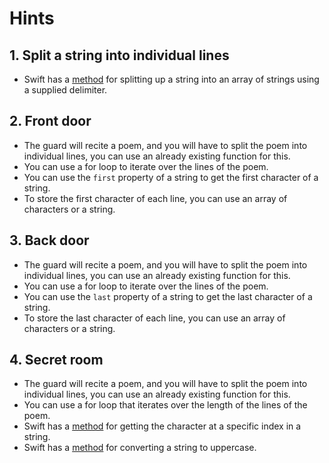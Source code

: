 # Hints

## 1. Split a string into individual lines

- Swift has a [method][nsstring-components-docs] for splitting up a string into an array of strings using a supplied delimiter.

## 2. Front door

- The guard will recite a poem, and you will have to split the poem into individual lines, you can use an already existing function for this.
- You can use a for loop to iterate over the lines of the poem.
- You can use the `first` property of a string to get the first character of a string.
- To store the first character of each line, you can use an array of characters or a string.

## 3. Back door

- The guard will recite a poem, and you will have to split the poem into individual lines, you can use an already existing function for this.
- You can use a for loop to iterate over the lines of the poem.
- You can use the `last` property of a string to get the last character of a string.
- To store the last character of each line, you can use an array of characters or a string.

## 4. Secret room

- The guard will recite a poem, and you will have to split the poem into individual lines, you can use an already existing function for this.
- You can use a for loop that iterates over the length of the lines of the poem.
- Swift has a [method][indexing] for getting the character at a specific index in a string.
- Swift has a [method][uppercased] for converting a string to uppercase.

[nsstring-components-docs]: https://developer.apple.com/documentation/foundation/nsstring/components(separatedby:)-238fy
[indexing]: https://developer.apple.com/documentation/swift/string/index(_:offsetby:)
[uppercased]: https://developer.apple.com/documentation/foundation/nsstring/uppercased
